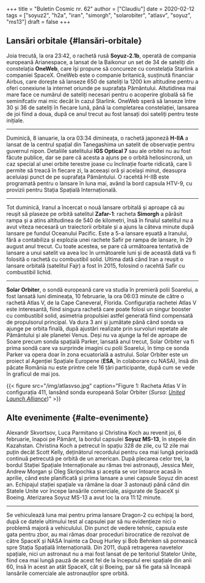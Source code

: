+++
title = "Buletin Cosmic nr. 62"
author = ["Claudiu"]
date = 2020-02-12
tags = ["soyuz2", "h2a", "iran", "simorgh", "solarobiter", "atlasv", "soyuz", "ms13"]
draft = false
+++

## Lansări orbitale {#lansări-orbitale}

Joia trecută, la ora 23:42, o rachetă rusă **Soyuz-2.1b**, operată de compania europeană Arianespace, a lansat de la Baikonur un set de 34 de sateliți din constelația **OneWeb**, care își propune să concureze cu constelația Starlink a companiei SpaceX. OneWeb este o companie britanică, susținută financiar Airbus, care dorește să lanseze 650 de sateliți la 1200 km altitudine pentru a oferi conexiune la internet oriunde pe suprafața Pământului. Altutidinea mai mare face ce numărul de sateliți necesari pentru o acoperire globală să fie seminifcativ mai mic decât în cazul Starlink. OneWeb speră să lanseze între 30 și 36 de sateliți în fiecare lună, până la completarea constelației, lansarea de joi fiind a doua, după ce anul trecut au fost lansați doi sateliți pentru teste inițiale.

---

Duminică, 8 ianuarie, la ora 03:34 dimineața, o rachetă japoneză **H-IIA** a lansat de la centrul spațial din Tanegashima un satelit de observație pentru guvernul nipon. Detaliile satelitului **IGS Optical 7** sau ale orbitei nu au fost făcute publice, dar se pare că acesta a ajuns pe o orbită heliosincronă, un caz special al unei orbite terestre joase cu înclinație foarte ridicată, care îi permite să treacă în fiecare zi, la aceeași oră și același minut, deasupra aceluiași punct de pe suprafața Pământului. O racehtă H-IIB este programată pentru o lansare în luna mai, având la bord capsula HTV-9, cu provizii pentru Stația Spațială Internațională.

---

Tot duminică, Iranul a încercat o nouă lansare orbitală și aproape că au reușit să plaseze pe orbită satelitul **Zafar-1**: racheta **Simorgh** a părăsit rampa și a atins altitudinea de 540 de kilometri, însă în finalul satelitul nu a avut viteza necesară un traiectorii orbitale și a ajuns la câteva minute după lansare pe fundul Oceanului Pacific. Este a 5-a lansare eșuată a Iranului, fără a contabiliza și explozia unei rachete Safir pe rampa de lansare, în 29 august anul trecut. Cu toate acestea, se pare că următoarea tentativă de lansare a unui satelit va avea loc în următoarele luni și de această dată va fi folosită o rachetă cu combustibil solid. Ultima dată când Iran a reușit o lansare orbitală (satelitul Fajr) a fost în 2015, folosind o racehtă Safir cu combustibil lichid.

---

**Solar Orbiter**, o sondă europeană care va studia în premieră polii Soarelui, a fost lansată luni dimineața, 10 februarie, la ora 06:03 minute de către o rachetă Atlas V, de la Cape Caneveral, Florida. Configurația rachetei Atlas V este interesantă, fiind singura rachetă care poate folosi un singur booster cu combustibil solid, asimetria propulsiei astfel generată fiind compensată de propulsorul principal. Va dura 3 ani și jumătate până când sonda va ajunge pe orbita finală, după ajustări realizate prin survoluri repetate ale Pământului și ale planetei Venus. Deși nu va ajunge la fel de aproape de Soare precum sonda spațială Parker, lansată anul trecut, Solar Orbiter va fi prima sondă care va surprinde imagini cu polii Soarelui, în timp ce sonda Parker va opera doar în zona ecuatorială a astrului. Solar Orbiter este un proiect al Agenției Spațiale Europene (**ESA**, în colaborare cu NASA), însă din păcate România nu este printre cele 16 țări participante, după cum se vede în graficul de mai jos.

{{< figure src="/img/atlasvso.jpg" caption="Figure 1: Racheta Atlas V în configurația 411, lansând sonda europeană Solar Orbiter (_Sursa: [United Launch Alliance](https://twitter.com/ulalaunch/status/1226731549913178113/photo/1)_)" >}}


## Alte evenimente {#alte-evenimente}

Alexandr Skvortsov, Luca Parmitano și Christina Koch au revenit joi, 6 februarie, înapoi pe Pământ, la bordul capsulei **Soyuz MS-13**, în stepele din Kazahstan. Christina Koch a petrecut în spațiu 328 de zile, cu 12 zile mai puțin decât Scott Kelly, deținătorul recordului pentru cea mai lungă perioadă continuă petrecută pe orbită de un american. După plecarea celor trei, la bordul Stației Spațiale Internaționale au rămas trei astronauți, Jessica Meir, Andrew Morgan și Oleg Skripochka și aceștia se vor întoarce acasă în aprilie, când este planificată și prima lansare a unei capsule Soyuz din acest an. Echipajul stației spațiale va rămâne la doar 3 astonauți până când din Statele Unite vor începe lansările comerciale, asigurate de SpaceX și Boeing. Aterizarea Soyuz MS-13 a avut loc la ora 11:12 minute.

---

Se vehiculează luna mai pentru prima lansare Dragon-2 cu echipaj la bord, după ce datele ultimului test al capsulei par să nu evidențieze nici o problemă majoră a vehiculului. Din punct de vedere tehnic, capsula este gata pentru zbor, au mai rămas doar proceduri birocratice de rezolvat de către SpaceX și NASA înainte ca Doug Hurley și Bob Behnken să pornească spre Stația Spațială Internațională. Din 2011, după retragerea navetelor spațiale, nici un astronaut nu a mai fost lansat de pe teritoriul Statelor Unite, fiind cea mai lungă pauză de acest fel de la începutul erei spațiale din anii 60, însă în acest an atât SpaceX, cât și Boeing, par să fie gata să înceapă lansările comerciale ale astronauților spre orbită.